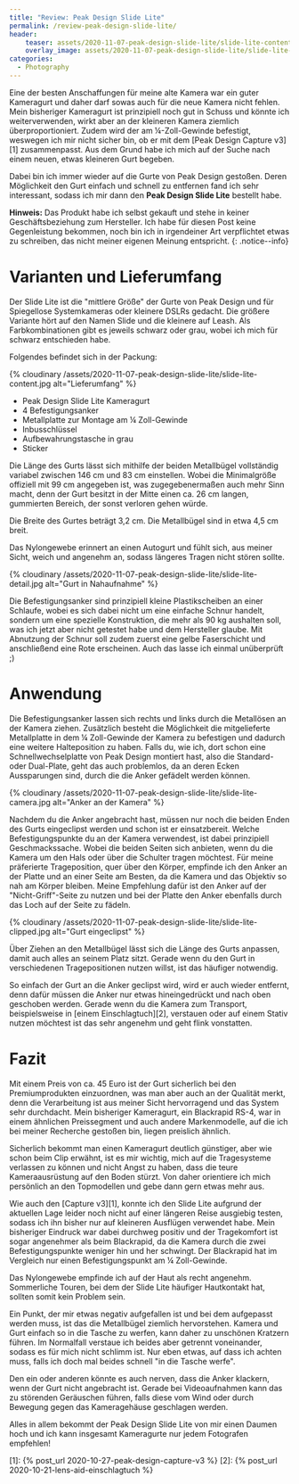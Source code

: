 ```yaml
---
title: "Review: Peak Design Slide Lite"
permalink: /review-peak-design-slide-lite/
header:
    teaser: assets/2020-11-07-peak-design-slide-lite/slide-lite-content.jpg
    overlay_image: assets/2020-11-07-peak-design-slide-lite/slide-lite-content.jpg
categories:
  - Photography
---
```


Eine der besten Anschaffungen für meine alte Kamera war ein guter Kameragurt und daher darf sowas auch für die neue Kamera nicht fehlen. 
Mein bisheriger Kameragurt ist prinzipiell noch gut in Schuss und könnte ich weiterverwenden, 
wirkt aber an der kleineren Kamera ziemlich überproportioniert. Zudem wird der am ¼-Zoll-Gewinde befestigt, 
weswegen ich mir nicht sicher bin, ob er mit dem [Peak Design Capture v3][1] zusammenpasst. 
Aus dem Grund habe ich mich auf der Suche nach einem neuen, etwas kleineren Gurt begeben.

Dabei bin ich immer wieder auf die Gurte von Peak Design gestoßen. 
Deren Möglichkeit den Gurt einfach und schnell zu entfernen fand ich sehr interessant, 
sodass ich mir dann den **Peak Design Slide Lite** bestellt habe.

**Hinweis:** Das Produkt habe ich selbst gekauft und stehe in keiner Geschäftsbeziehung zum Hersteller. 
Ich habe für diesen Post keine Gegenleistung bekommen, noch bin ich in irgendeiner Art verpflichtet etwas zu schreiben, das nicht meiner eigenen Meinung entspricht.
{: .notice--info}

# Varianten und Lieferumfang

Der Slide Lite ist die "mittlere Größe" der Gurte von Peak Design und für Spiegellose Systemkameras oder kleinere DSLRs gedacht. 
Die größere Variante hört auf den Namen Slide und die kleinere auf Leash. 
Als Farbkombinationen gibt es jeweils schwarz oder grau, wobei ich mich für schwarz entschieden habe.

Folgendes befindet sich in der Packung:

{% cloudinary /assets/2020-11-07-peak-design-slide-lite/slide-lite-content.jpg alt="Lieferumfang" %}

- Peak Design Slide Lite Kameragurt
- 4 Befestigungsanker
- Metallplatte zur Montage am ¼ Zoll-Gewinde 
- Inbusschlüssel
- Aufbewahrungstasche in grau
- Sticker

Die Länge des Gurts lässt sich mithilfe der beiden Metallbügel vollständig variabel zwischen 146 cm und 83 cm einstellen. 
Wobei die Minimalgröße offiziell mit 99 cm angegeben ist, was zugegebenermaßen auch mehr Sinn macht, 
denn der Gurt besitzt in der Mitte einen ca. 26 cm langen, gummierten Bereich, der sonst verloren gehen würde.

Die Breite des Gurtes beträgt 3,2 cm. Die Metallbügel sind in etwa 4,5 cm breit.

Das Nylongewebe erinnert an einen Autogurt und fühlt sich, aus meiner Sicht, weich und angenehm an, sodass längeres Tragen nicht stören sollte.

{% cloudinary /assets/2020-11-07-peak-design-slide-lite/slide-lite-detail.jpg alt="Gurt in Nahaufnahme" %}

Die Befestigungsanker sind prinzipiell kleine Plastikscheiben an einer Schlaufe, 
wobei es sich dabei nicht um eine einfache Schnur handelt, sondern um eine spezielle Konstruktion, 
die mehr als 90 kg aushalten soll, was ich jetzt aber nicht getestet habe und dem Hersteller glaube. 
Mit Abnutzung der Schnur soll zudem zuerst eine gelbe Faserschicht und anschließend eine Rote erscheinen. Auch das lasse ich einmal unüberprüft ;) 

# Anwendung

Die Befestigungsanker lassen sich rechts und links durch die Metallösen an der Kamera ziehen. 
Zusätzlich besteht die Möglichkeit die mitgelieferte Metallplatte in dem ¼ Zoll-Gewinde der Kamera zu befestigen und dadurch eine weitere Halteposition zu haben. 
Falls du, wie ich, dort schon eine Schnellwechselplatte von Peak Design montiert hast, 
also die Standard- oder Dual-Plate, geht das auch problemlos, da an deren Ecken Aussparungen sind, durch die die Anker gefädelt werden können.

{% cloudinary /assets/2020-11-07-peak-design-slide-lite/slide-lite-camera.jpg alt="Anker an der Kamera" %}

Nachdem du die Anker angebracht hast, müssen nur noch die beiden Enden des Gurts eingeclipst werden und schon ist er einsatzbereit. 
Welche Befestigungspunkte du an der Kamera verwendest, ist dabei prinzipiell Geschmackssache. 
Wobei die beiden Seiten sich anbieten, wenn du die Kamera um den Hals oder über die Schulter tragen möchtest. 
Für meine präferierte Trageposition, quer über den Körper, empfinde ich den Anker an der Platte und an einer Seite am Besten, 
da die Kamera und das Objektiv so nah am Körper bleiben. 
Meine Empfehlung dafür ist den Anker auf der "Nicht-Griff"-Seite zu nutzen und bei der Platte den Anker ebenfalls durch das Loch auf der Seite zu fädeln.

{% cloudinary /assets/2020-11-07-peak-design-slide-lite/slide-lite-clipped.jpg alt="Gurt eingeclipst" %}

Über Ziehen an den Metallbügel lässt sich die Länge des Gurts anpassen, damit auch alles an seinem Platz sitzt. 
Gerade wenn du den Gurt in verschiedenen Tragepositionen nutzen willst, ist das häufiger notwendig.

So einfach der Gurt an die Anker geclipst wird, wird er auch wieder entfernt, 
denn dafür müssen die Anker nur etwas hineingedrückt und nach oben geschoben werden. 
Gerade wenn du die Kamera zum Transport, beispielsweise in [einem Einschlagtuch][2], 
verstauen oder auf einem Stativ nutzen möchtest ist das sehr angenehm und geht flink vonstatten.

# Fazit

Mit einem Preis von ca. 45 Euro ist der Gurt sicherlich bei den Premiumprodukten einzuordnen, 
was man aber auch an der Qualität merkt, denn die Verarbeitung ist aus meiner Sicht hervorragend und das System sehr durchdacht. 
Mein bisheriger Kameragurt, ein Blackrapid RS-4, war in einem ähnlichen Preissegment und auch andere Markenmodelle, 
auf die ich bei meiner Recherche gestoßen bin, liegen preislich ähnlich.

Sicherlich bekommt man einen Kameragurt deutlich günstiger, aber wie schon beim Clip erwähnt, ist es mir wichtig, 
mich auf die Tragesysteme verlassen zu können und nicht Angst zu haben, dass die teure Kameraausrüstung auf den Boden stürzt. 
Von daher orientiere ich mich persönlich an den Topmodellen und gebe dann gern etwas mehr aus.

Wie auch den [Capture v3][1], konnte ich den Slide Lite aufgrund der aktuellen Lage leider noch nicht auf einer längeren Reise ausgiebig testen, 
sodass ich ihn bisher nur auf kleineren Ausflügen verwendet habe. 
Mein bisheriger Eindruck war dabei durchweg positiv und der Tragekomfort ist sogar angenehmer als beim Blackrapid, 
da die Kamera durch die zwei Befestigungspunkte weniger hin und her schwingt. 
Der Blackrapid hat im Vergleich nur einen Befestigungspunkt am ¼ Zoll-Gewinde.

Das Nylongewebe empfinde ich auf der Haut als recht angenehm. 
Sommerliche Touren, bei dem der Slide Lite häufiger Hautkontakt hat, sollten somit kein Problem sein.

Ein Punkt, der mir etwas negativ aufgefallen ist und bei dem aufgepasst werden muss, ist das die Metallbügel ziemlich hervorstehen. 
Kamera und Gurt einfach so in die Tasche zu werfen, kann daher zu unschönen Kratzern führen. 
Im Normalfall verstaue ich beides aber getrennt voneinander, sodass es für mich nicht schlimm ist. 
Nur eben etwas, auf dass ich achten muss, falls ich doch mal beides schnell "in die Tasche werfe".

Den ein oder anderen könnte es auch nerven, dass die Anker klackern, wenn der Gurt nicht angebracht ist. 
Gerade bei Videoaufnahmen kann das zu störenden Geräuschen führen, falls diese vom Wind oder durch Bewegung gegen das Kameragehäuse geschlagen werden.

Alles in allem bekommt der Peak Design Slide Lite von mir einen Daumen hoch und ich kann insgesamt Kameragurte nur jedem Fotografen empfehlen!


[1]: {% post_url 2020-10-27-peak-design-capture-v3 %}
[2]: {% post_url 2020-10-21-lens-aid-einschlagtuch %}